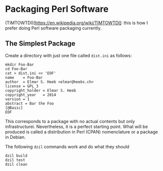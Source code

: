 Packaging Perl Software
=======================

(TIMTOWTDI)[https://en.wikipedia.org/wiki/TIMTOWTDI]: this is how I prefer
doing Perl software packaging currently.

The Simplest Package
--------------------

Create a directory with just one file called `dist.ini` as follows:

```shell
mkdir Foo-Bar
cd Foo-Bar
cat > dist.ini << 'EOF'
name    = Foo-Bar
author  = Elmar S. Heeb <elmar@heebs.ch>
license = GPL_3
copyright_holder = Elmar S. Heeb
copyright_year   = 2014
version = 1
abstract = Bar the Foo
[@Basic]
EOF
```

This corresponds to a package with no actual contents but only infrastructurei.
Nevertheless, it is a perfect starting point.  What will be produced is called
a distribution in Perl (CPAN) nomenclature or a package in Debian.

The following `dzil` commands work and do what they should

```shell
dzil build
dzil test
dzil clean
```
